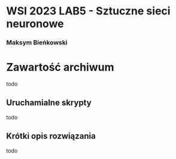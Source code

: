 # WSI 2023 LAB5 - Sztuczne sieci neuronowe
### Maksym Bieńkowski

# Zawartość archiwum
todo

## Uruchamialne skrypty
todo

## Krótki opis rozwiązania
todo